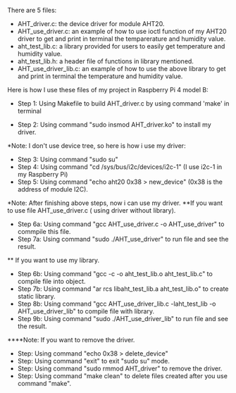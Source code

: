 There are 5 files: 
- AHT_driver.c: the device driver for module AHT20.
- AHT_use_driver.c: an example of how to use ioctl function of my AHT20 driver to get and print in terminal the temparerature and humidity value.
- aht_test_lib.c: a library provided for users to easily get temperature and humidity value.
- aht_test_lib.h: a header file of functions in library mentioned.
- AHT_use_driver_lib.c: an example of how to use the above library to get and print in terminal the temperature and humidity value.  

Here is how I use these files of my project in Raspberry Pi 4 model B:
+ Step 1: Using Makefile to build AHT_driver.c by using command 'make' in terminal

+ Step 2: Using command "sudo insmod AHT_driver.ko" to install my driver.

*Note: I don't use device tree, so here is how i use my driver:
+ Step 3: Using command "sudo su"
+ Step 4: Using command "cd /sys/bus/i2c/devices/i2c-1" (I use i2c-1 in my Raspberry Pi)
+ Step 5: Using command "echo aht20 0x38 > new_device" (0x38 is the address of module I2C). 



*Note: After finishing above steps, now i can use my driver.
**If you want to use file AHT_use_driver.c ( using driver without library). 
+ Step 6a: Using command "gcc AHT_use_driver.c -o AHT_use_driver" to commpile this file. 
+ Step 7a: Using command "sudo ./AHT_use_driver" to run file and see the result.


** If you want to use my library.

+ Step 6b: Using command "gcc -c -o aht_test_lib.o aht_test_lib.c" to compile file into object.
+ Step 7b: Using command "ar rcs libaht_test_lib.a aht_test_lib.o" to create static library.
+ Step 8b: Using command "gcc AHT_use_driver_lib.c -laht_test_lib -o AHT_use_driver_lib" to compile file with library.
+ Step 9b: Using command "sudo ./AHT_use_driver_lib" to run file and see the result.


****Note: If you want to remove the driver.
+ Step: Using command "echo 0x38 > delete_device"
+ Step: Using command "exit" to exit "sudo su" mode.
+ Step: Using command "sudo rmmod AHT_driver" to remove the driver.
+ Step: Using command "make clean" to delete files created after you use command "make".

